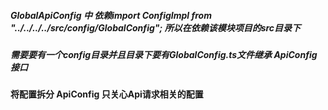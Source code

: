 
##### GlobalApiConfig 中 依赖import ConfigImpl from "../../../../src/config/GlobalConfig"; 所以在依赖该模块项目的src目录下

##### 需要要有一个config目录并且目录下要有GlobalConfig.ts文件继承 ApiConfig接口

#### 将配置拆分 ApiConfig 只关心Api请求相关的配置
